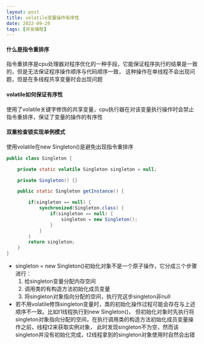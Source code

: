 ```yaml
---
layout: post
title: volatile变量操作有序性
date: 2022-09-20
tags: [并发编程]
---
```


#### 什么是指令重排序
指令重排序是cpu处理器对程序优化的一种手段，它能保证程序执行的结果是一致的，但是无法保证程序操作顺序与代码顺序一致，
这种操作在单线程不会出现问题，但是在多线程共享变量时会出现问题

#### volatile如何保证有序性
使用了volatile关键字修饰的共享变量，cpu执行器在对该变量执行操作时会禁止指令重排序，保证了变量的操作的有序性

#### 双重检查锁实现单例模式
使用volatile在new Singleton()是避免出现指令重排序
```java
public class Singleton {

    private static volatile Singleton singleton = null;

    private Singleton() {}

    public static Singleton getInstance() {

        if(singleton == null) {
            synchronized(Singleton.class) {
                if(singleton == null) {
                    singleton = new Singleton();
                }
            }
        }
        return singleton;
    }
}
```
- singleton = new Singleton()初始化对象不是一个原子操作，它分成三个步骤进行：
    1. 给singleton变量分配内存空间
    2. 调用类的有构造方法初始化成员变量
    3. 将singleton对象指向分配的空间，执行完这步singleton非null
- 若不用volatile修饰singleton变量时，类的初始化操作过程可能会存在与上述顺序不一致。比如t1线程执行到new Singleton()，
但初始化对象时先执行将singleton对象指向分配的空间，在执行调用类的构造方法初始化成员变量操作之前，线程t2来获取实例对象，
此时发现singleton不为空，然而该singleton并没有初始化完成，t2线程拿到的singleton对象使用时自然会出错


